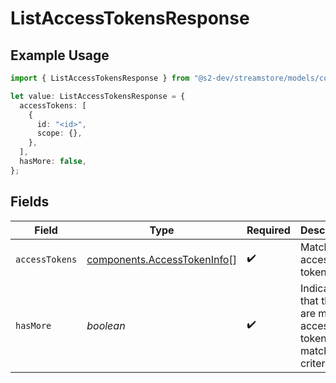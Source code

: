 # ListAccessTokensResponse

## Example Usage

```typescript
import { ListAccessTokensResponse } from "@s2-dev/streamstore/models/components";

let value: ListAccessTokensResponse = {
  accessTokens: [
    {
      id: "<id>",
      scope: {},
    },
  ],
  hasMore: false,
};
```

## Fields

| Field                                                                      | Type                                                                       | Required                                                                   | Description                                                                |
| -------------------------------------------------------------------------- | -------------------------------------------------------------------------- | -------------------------------------------------------------------------- | -------------------------------------------------------------------------- |
| `accessTokens`                                                             | [components.AccessTokenInfo](../../models/components/accesstokeninfo.md)[] | :heavy_check_mark:                                                         | Matching access tokens.                                                    |
| `hasMore`                                                                  | *boolean*                                                                  | :heavy_check_mark:                                                         | Indicates that there are more access tokens that match the criteria.       |